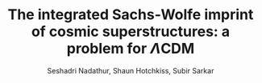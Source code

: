 ---
number: "5"
title: "The integrated Sachs-Wolfe imprint of cosmic superstructures: a problem for $\\Lambda$CDM"
arxiv_link: "https://arxiv.org/abs/1109.4126"
arxiv_id: "1109.4126"
author: "Seshadri Nadathur, Shaun Hotchkiss, Subir Sarkar"
reviewed: True
journal: "JCAP, 2012, 042 (2012)"
doi: "10.1088/1475-7516/2012/06/042"
---